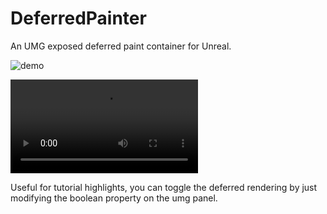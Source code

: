 # DeferredPainter
An UMG exposed deferred paint container for Unreal.

![demo](https://github.com/Sharundaar/DeferredPainter/blob/main/demo.gif)

![demo](https://github.com/Sharundaar/DeferredPainter/blob/main/demo.mp4)

Useful for tutorial highlights, you can toggle the deferred rendering by just modifying the boolean property on the umg panel.
